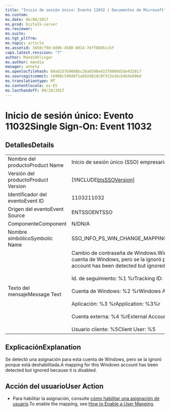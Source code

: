 ```yaml
---
title: "Inicio de sesión único: Evento 11032 | Documentos de Microsoft"
ms.custom: 
ms.date: 06/08/2017
ms.prod: biztalk-server
ms.reviewer: 
ms.suite: 
ms.tgt_pltfrm: 
ms.topic: article
ms.assetid: 3d58cf9d-6806-4580-8014-7eff88d5cc5f
caps.latest.revision: "7"
author: MandiOhlinger
ms.author: mandia
manager: anneta
ms.openlocfilehash: 60a6257b9088bc26a6598e432fd098d2de432017
ms.sourcegitcommit: cb908c540d8f1a692d01dc8f313e16cb4b4e696d
ms.translationtype: MT
ms.contentlocale: es-ES
ms.lasthandoff: 09/20/2017
---
```

# <a name="single-sign-on-event-11032"></a><span data-ttu-id="63cf3-102">Inicio de sesión único: Evento 11032</span><span class="sxs-lookup"><span data-stu-id="63cf3-102">Single Sign-On: Event 11032</span></span>
## <a name="details"></a><span data-ttu-id="63cf3-103">Detalles</span><span class="sxs-lookup"><span data-stu-id="63cf3-103">Details</span></span>  
  
|||  
|-|-|  
|<span data-ttu-id="63cf3-104">Nombre del producto</span><span class="sxs-lookup"><span data-stu-id="63cf3-104">Product Name</span></span>|<span data-ttu-id="63cf3-105">Inicio de sesión único (SSO) empresarial</span><span class="sxs-lookup"><span data-stu-id="63cf3-105">Enterprise Single Sign-On</span></span>|  
|<span data-ttu-id="63cf3-106">Versión del producto</span><span class="sxs-lookup"><span data-stu-id="63cf3-106">Product Version</span></span>|[!INCLUDE[btsSSOVersion](../includes/btsssoversion-md.md)]|  
|<span data-ttu-id="63cf3-107">Identificador del evento</span><span class="sxs-lookup"><span data-stu-id="63cf3-107">Event ID</span></span>|<span data-ttu-id="63cf3-108">11032</span><span class="sxs-lookup"><span data-stu-id="63cf3-108">11032</span></span>|  
|<span data-ttu-id="63cf3-109">Origen del evento</span><span class="sxs-lookup"><span data-stu-id="63cf3-109">Event Source</span></span>|<span data-ttu-id="63cf3-110">ENTSSO</span><span class="sxs-lookup"><span data-stu-id="63cf3-110">ENTSSO</span></span>|  
|<span data-ttu-id="63cf3-111">Componente</span><span class="sxs-lookup"><span data-stu-id="63cf3-111">Component</span></span>|<span data-ttu-id="63cf3-112">N/D</span><span class="sxs-lookup"><span data-stu-id="63cf3-112">N/A</span></span>|  
|<span data-ttu-id="63cf3-113">Nombre simbólico</span><span class="sxs-lookup"><span data-stu-id="63cf3-113">Symbolic Name</span></span>|<span data-ttu-id="63cf3-114">SSO_INFO_PS_WIN_CHANGE_MAPPING_DISABLED</span><span class="sxs-lookup"><span data-stu-id="63cf3-114">SSO_INFO_PS_WIN_CHANGE_MAPPING_DISABLED</span></span>|  
|<span data-ttu-id="63cf3-115">Texto del mensaje</span><span class="sxs-lookup"><span data-stu-id="63cf3-115">Message Text</span></span>|<span data-ttu-id="63cf3-116">Cambio de contraseña de Windows.</span><span class="sxs-lookup"><span data-stu-id="63cf3-116">Windows password change.</span></span> <span data-ttu-id="63cf3-117">Se detectó una asignación para esta cuenta de Windows, pero se la ignoró porque está deshabilitada.%r</span><span class="sxs-lookup"><span data-stu-id="63cf3-117">A mapping for this Windows account has been detected but ignored because it is disabled.%r</span></span><br /><br /> <span data-ttu-id="63cf3-118">Id. de seguimiento: %1 %r</span><span class="sxs-lookup"><span data-stu-id="63cf3-118">Tracking ID: %1%r</span></span><br /><br /> <span data-ttu-id="63cf3-119">Cuenta de Windows: %2 %r</span><span class="sxs-lookup"><span data-stu-id="63cf3-119">Windows Account: %2%r</span></span><br /><br /> <span data-ttu-id="63cf3-120">Aplicación: %3 %r</span><span class="sxs-lookup"><span data-stu-id="63cf3-120">Application: %3%r</span></span><br /><br /> <span data-ttu-id="63cf3-121">Cuenta externa: %4 %r</span><span class="sxs-lookup"><span data-stu-id="63cf3-121">External Account: %4%r</span></span><br /><br /> <span data-ttu-id="63cf3-122">Usuario cliente: %5</span><span class="sxs-lookup"><span data-stu-id="63cf3-122">Client User: %5</span></span>|  
  
## <a name="explanation"></a><span data-ttu-id="63cf3-123">Explicación</span><span class="sxs-lookup"><span data-stu-id="63cf3-123">Explanation</span></span>  
 <span data-ttu-id="63cf3-124">Se detectó una asignación para esta cuenta de Windows, pero se la ignoró porque está deshabilitada.</span><span class="sxs-lookup"><span data-stu-id="63cf3-124">A mapping for this Windows account has been detected but ignored because it is disabled.</span></span>  
  
## <a name="user-action"></a><span data-ttu-id="63cf3-125">Acción del usuario</span><span class="sxs-lookup"><span data-stu-id="63cf3-125">User Action</span></span>  
  
-   <span data-ttu-id="63cf3-126">Para habilitar la asignación, consulte [cómo habilitar una asignación de usuario](../core/how-to-enable-a-user-mapping.md).</span><span class="sxs-lookup"><span data-stu-id="63cf3-126">To enable the mapping, see [How to Enable a User Mapping](../core/how-to-enable-a-user-mapping.md).</span></span>